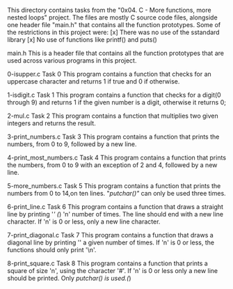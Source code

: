 This directory contains tasks from the "0x04. C - More functions, more nested loops" project.
The files are mostly C source code files, alongside one header file "main.h" that contains all the function prototypes.
Some of the restrictions in this project were:
[x] There was no use of the sstandard library
[x] No use of functions like printf() and puts()


main.h
This is a header file that contains all the function prototypes that are used across various programs in this project.

0-isupper.c
Task 0
This program contains a function that checks for an uppercase character and returns 1 if true and 0 if otherwise.

1-isdigit.c
Task 1
This program contains a function that checks for a digit(0 through 9) and returns 1 if the given number is a digit, otherwise it returns 0;

2-mul.c
Task 2
This program contains a function that multiplies two given integers and returns the result.

3-print_numbers.c
Task 3
This program contains a function that prints the numbers, from 0 to 9, followed by a new line.

4-print_most_numbers.c
Task 4
This program contains a function that prints the numbers, from 0 to 9 with an exception of 2 and 4, followed by a new line.

5-more_numbers.c
Task 5
This program contains a function that prints the numbers from 0 to 14,on ten lines. 
"_putchar()"_ can only be used three times.

6-print_line.c
Task 6
This program contains a function that draws a straight line by printing '_' (_) 'n' number of times.
The line should end with a new line character. If 'n' is 0 or less, only a new line character.

7-print_diagonal.c
Task 7
This program contains a function that draws a diagonal line by printing '\' a given number of times.
If 'n' is 0 or less, the functions should only print '\n'.

8-print_square.c
Task 8
This program contains a function that prints a square of size 'n', using the character '#'.
If 'n' is 0 or less only a new line should be printed.
Only _putchar() is used.(_)
